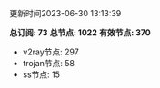 更新时间2023-06-30 13:13:39

**总订阅: 73**
**总节点: 1022**
**有效节点: 370**
- v2ray节点: 297
- trojan节点: 58
- ss节点: 15
